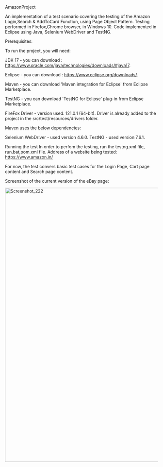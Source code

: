 AmazonProject



An implementation of a test scenario covering the testing of the Amazon Login,Search & AddToCard Function, using Page Object Pattern. Testing performed in Firefox,Chrome browser, in Windows 10. Code implemented in Eclipse using Java, Selenium WebDriver and TestNG.


Prerequisites:


To run the project, you will need:

JDK 17 - you can download : https://www.oracle.com/java/technologies/downloads/#java17.

Eclipse - you can download : https://www.eclipse.org/downloads/.

Maven - you can download 'Maven integration for Eclipse' from Eclipse Marketplace.

TestNG - you can download 'TestNG for Eclipse' plug-in from Eclipse Marketplace.

FireFox Driver - version used: 121.0.1 (64-bit). Driver is already added to the project in the src/test/resources/drivers folder.

Maven uses the below dependencies:

Selenium WebDriver - used version 4.6.0.
TestNG - used version 7.6.1.

Running the test
In order to perfom the testing, run the testng.xml file, run.bat,pom.xml file.
Address of a website being tested: https://www.amazon.in/

For now, the test convers basic test cases for the Login Page, Cart page content and Search page content.

Screenshot of the current version of the eBay page:

<img width="902" alt="Screenshot_222" src="https://github.com/QaVeer/Amazon_Login/assets/149336120/6e916daa-d848-4166-85e7-22f4f83518cd">








